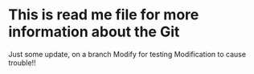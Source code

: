 # This is read me file for more information about the Git
Just some update, on a branch
Modify for testing
Modification to cause trouble!!
